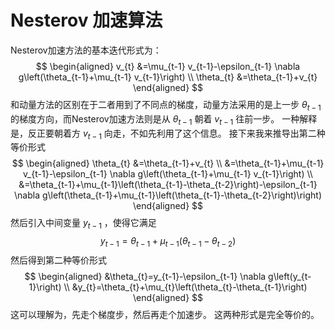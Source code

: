 # Nesterov 加速算法

Nesterov加速方法的基本迭代形式为：
$$
\begin{aligned}
v_{t} &=\mu_{t-1} v_{t-1}-\epsilon_{t-1} \nabla g\left(\theta_{t-1}+\mu_{t-1} v_{t-1}\right) \\
\theta_{t} &=\theta_{t-1}+v_{t}
\end{aligned}
$$
和动量方法的区别在于二者用到了不同点的梯度，动量方法采用的是上一步 $\theta_{t-1}$ 的梯度方向，而Nesterov加速方法则是从 $\theta_{t-1}$ 朝着 $v_{t-1}$ 往前一步。 一种解释是，反正要朝着方 $v_{t-1}$ 向走，不如先利用了这个信息。 接下来我来推导出第二种等价形式
$$
\begin{aligned}
\theta_{t} &=\theta_{t-1}+v_{t} \\
&=\theta_{t-1}+\mu_{t-1} v_{t-1}-\epsilon_{t-1} \nabla g\left(\theta_{t-1}+\mu_{t-1} v_{t-1}\right) \\
&=\theta_{t-1}+\mu_{t-1}\left(\theta_{t-1}-\theta_{t-2}\right)-\epsilon_{t-1} \nabla g\left(\theta_{t-1}+\mu_{t-1}\left(\theta_{t-1}-\theta_{t-2}\right)\right)
\end{aligned}
$$
然后引入中间变量 $y_{t-1}$ ，使得它满足
$$
y_{t-1}=\theta_{t-1}+\mu_{t-1}\left(\theta_{t-1}-\theta_{t-2}\right)
$$
然后得到第二种等价形式
$$
\begin{aligned}
&\theta_{t}=y_{t-1}-\epsilon_{t-1} \nabla g\left(y_{t-1}\right) \\
&y_{t}=\theta_{t}+\mu_{t}\left(\theta_{t}-\theta_{t-1}\right)
\end{aligned}
$$
这可以理解为，先走个梯度步，然后再走个加速步。 这两种形式是完全等价的。